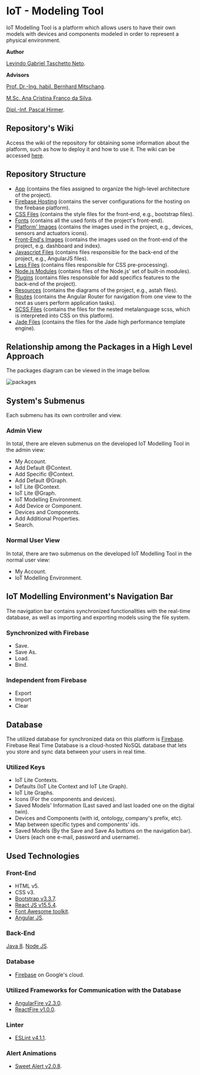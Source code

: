 # IoT - Modeling Tool

IoT Modelling Tool is a platform which allows users to have their own models with devices and components modeled in order to represent a physical environment.

__Author__

[Levindo Gabriel Taschetto Neto](http://levindoneto.github.io/).

__Advisors__

[Prof. Dr.-Ing. habil. Bernhard Mitschang](https://www.ipvs.uni-stuttgart.de/abteilungen/as/abteilung/mitarbeiter/bernhard.mitschang).

[M.Sc. Ana Cristina Franco da Silva](https://www.ipvs.uni-stuttgart.de/abteilungen/as/abteilung/mitarbeiter/Ana.Franco).

[Dipl.-Inf. Pascal Hirmer](https://www.ipvs.uni-stuttgart.de/abteilungen/as/abteilung/mitarbeiter/Pascal.Hirmer).


## Repository's Wiki

Access the wiki of the repository for obtaining some information about the platform, such as how to deploy it and how to use it.
The wiki can be accessed [here](https://github.com/levindoneto/IoT-Modelling-Tool/wiki).

## Repository Structure

* [App](public/app) (contains the files assigned to organize the high-level architecture of the project).
* [Firebase Hosting](public/bin) (contains the server configurations for the hosting on the firebase platform).
* [CSS Files](public/css) (contains the style files for the front-end, e.g., bootstrap files).
* [Fonts](public/fonts) (contains all the used fonts of the project's front-end).
* [Platform' Images](public/images) (contains the images used in the project, e.g., devices, sensors and actuators icons).
* [Front-End's Images](public/images) (contains the images used on the front-end of the project, e.g. dashboard and index).
* [Javascript Files](public/js) (contains files responsible for the back-end of the project, e.g., AngularJS files).
* [Less Files](public/less) (contains files responsible for CSS pre-processing).
* [Node.js Modules](public/node_modules) (contains files of the Node.js' set of built-in modules).
* [Plugins](public/plugins) (contains files responsible for add specifics features to the back-end of the project).
* [Resources](public/resources) (contains the diagrams of the project, e.g., astah files).
* [Routes](public/routes) (contains the Angular Router for navigation from one view to the next as users perform application tasks).
* [SCSS Files](public/scss) (contains the files for the nested metalanguage scss, which is interpreted into CSS on this platform).
* [Jade Files](public/views) (contains the files for the Jade high performance template engine).


## Relationship among the Packages in a High Level Approach

The packages diagram can be viewed in the image bellow.

![packages](public/resources/packages.jpg)


## System's Submenus

Each submenu has its own controller and view. 

### Admin View

In total, there are eleven submenus on the developed IoT Modelling Tool in the admin view:

* My Account.
* Add Default @Context.
* Add Specific @Context.
* Add Default @Graph.
* IoT Lite @Context.
* IoT Lite @Graph.
* IoT Modelling Environment.
* Add Device or Component.
* Devices and Components.
* Add Additional Properties.
* Search.

### Normal User View

In total, there are two submenus on the developed IoT Modelling Tool in the normal user view:

* My Account.
* IoT Modelling Environment.

## IoT Modelling Environment's Navigation Bar

The navigation bar contains synchronized functionalities with the real-time database, as well as importing and exporting models using the file system.

### Synchronized with Firebase
* Save.
* Save As.
* Load.
* Bind.

### Independent from Firebase
* Export
* Import
* Clear

## Database

The utilized database for synchronized data on this platform is [Firebase](https://firebase.google.com/).
Firebase Real Time Database is a cloud-hosted NoSQL database that lets you store and sync data between your users in real time.

### Utilized Keys

* IoT Lite Contexts.
* Defaults (IoT Lite Context and IoT Lite Graph).
* IoT Lite Graphs.
* Icons (For the components and devices).
* Saved Models' Information (Last saved and last loaded one on the digital twin).
* Devices and Components (with id, ontology, company's prefix, etc).
* Map between specific types and components' ids.
* Saved Models (By the Save and Save As buttons on the navigation bar).
* Users (each one e-mail, password and username).

## Used Technologies

### Front-End

* HTML v5.
* CSS v3.
* [Bootstrap v3.3.7](http://getbootstrap.com/).
* [React JS v15.5.4](https://facebook.github.io/react/).
* [Font Awesome toolkit](http://fontawesome.io).
* [Angular JS](https://angularjs.org/).

### Back-End

[Java 8](https://www.oracle.com/technetwork/java/javase/overview/java8-2100321.html).
[Node JS](https://nodejs.org/en/).


### Database

* [Firebase](https://firebase.google.com) on Google's cloud.

### Utilized Frameworks for Communication with the Database

* [AngularFire v2.3.0](https://github.com/firebase/angularfire).
* [ReactFire v1.0.0](https://github.com/firebase/reactfire).

### Linter

* [ESLint v4.1.1](https://marketplace.visualstudio.com/items?itemName=dbaeumer.vscode-eslint).

### Alert Animations

* [Sweet Alert v2.0.8](https://sweetalert.js.org).
